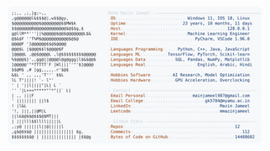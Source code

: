 <picture>
  <source srcset="https://raw.githubusercontent.com/mmazinjameel/mmazinjameel/main/dark_mode.svg?v=1758025205" media="(prefers-color-scheme: dark)">
  <img src="https://raw.githubusercontent.com/mmazinjameel/mmazinjameel/main/light_mode.svg?v=1758025205">
</picture>

